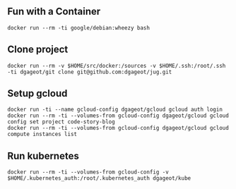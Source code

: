 ## Fun with a Container

	docker run --rm -ti google/debian:wheezy bash

## Clone project

	docker run --rm -v $HOME/src/docker:/sources -v $HOME/.ssh:/root/.ssh -ti dgageot/git clone git@github.com:dgageot/jug.git

## Setup gcloud

	docker run -ti --name gcloud-config dgageot/gcloud gcloud auth login
	docker run --rm -ti --volumes-from gcloud-config dgageot/gcloud gcloud config set project code-story-blog
	docker run --rm -ti --volumes-from gcloud-config dgageot/gcloud gcloud compute instances list

## Run kubernetes

	docker run --rm -ti --volumes-from gcloud-config -v $HOME/.kubernetes_auth:/root/.kubernetes_auth dgageot/kube
